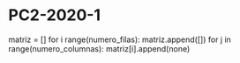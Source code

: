 # PC2-2020-1
matriz = []
    for i range(numero_filas):
       matriz.append([])
       for j in range(numero_columnas):
          matriz[i].append(none)
